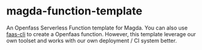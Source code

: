 # magda-function-template
An Openfass Serverless Function template for Magda. You can also use [faas-cli](https://github.com/openfaas/faas-cli) to create a Openfaas function. However, this template leverage our own toolset and works with our own deployment / CI system better. 
